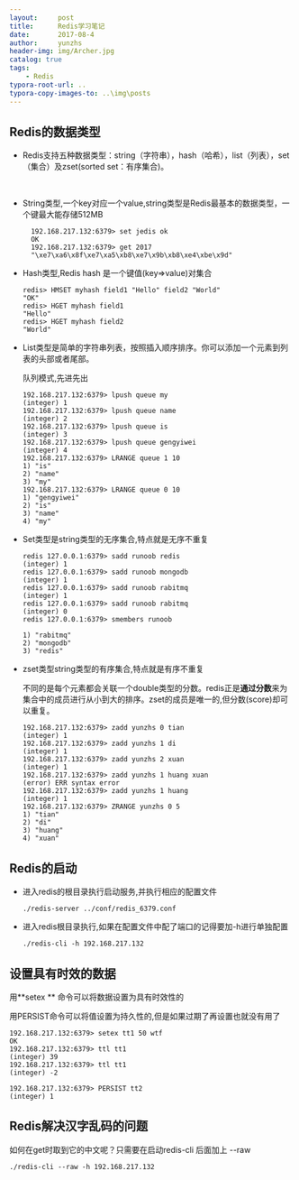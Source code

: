 ```yaml
---
layout:     post
title:      Redis学习笔记
date:       2017-08-4
author:     yunzhs
header-img: img/Archer.jpg
catalog: true
tags:
    - Redis
typora-root-url: ..
typora-copy-images-to: ..\img\posts
---
```


## Redis的数据类型

- Redis支持五种数据类型：string（字符串），hash（哈希），list（列表），set（集合）及zset(sorted set：有序集合)。

  ​

- String类型,一个key对应一个value,string类型是Redis最基本的数据类型，一个键最大能存储512MB

  ```
    192.168.217.132:6379> set jedis ok
    OK
    192.168.217.132:6379> get 2017
    "\xe7\xa6\x8f\xe7\xa5\xb8\xe7\x9b\xb8\xe4\xbe\x9d"
  ```

- Hash类型,Redis hash 是一个键值(key=>value)对集合

  ```
  redis> HMSET myhash field1 "Hello" field2 "World"
  "OK"
  redis> HGET myhash field1
  "Hello"
  redis> HGET myhash field2
  "World"
  ```

- List类型是简单的字符串列表，按照插入顺序排序。你可以添加一个元素到列表的头部或者尾部。

  队列模式,先进先出

  ```
  192.168.217.132:6379> lpush queue my
  (integer) 1
  192.168.217.132:6379> lpush queue name
  (integer) 2
  192.168.217.132:6379> lpush queue is
  (integer) 3
  192.168.217.132:6379> lpush queue gengyiwei
  (integer) 4
  192.168.217.132:6379> LRANGE queue 1 10
  1) "is"
  2) "name"
  3) "my"
  192.168.217.132:6379> LRANGE queue 0 10
  1) "gengyiwei"
  2) "is"
  3) "name"
  4) "my"
  ```

- Set类型是string类型的无序集合,特点就是无序不重复

  ```
  redis 127.0.0.1:6379> sadd runoob redis
  (integer) 1
  redis 127.0.0.1:6379> sadd runoob mongodb
  (integer) 1
  redis 127.0.0.1:6379> sadd runoob rabitmq
  (integer) 1
  redis 127.0.0.1:6379> sadd runoob rabitmq
  (integer) 0
  redis 127.0.0.1:6379> smembers runoob

  1) "rabitmq"
  2) "mongodb"
  3) "redis"
  ```

- zset类型string类型的有序集合,特点就是有序不重复

  不同的是每个元素都会关联一个double类型的分数。redis正是**通过分数**来为集合中的成员进行从小到大的排序。zset的成员是唯一的,但分数(score)却可以重复。

  ```
  192.168.217.132:6379> zadd yunzhs 0 tian
  (integer) 1
  192.168.217.132:6379> zadd yunzhs 1 di
  (integer) 1
  192.168.217.132:6379> zadd yunzhs 2 xuan
  (integer) 1
  192.168.217.132:6379> zadd yunzhs 1 huang xuan
  (error) ERR syntax error
  192.168.217.132:6379> zadd yunzhs 1 huang 
  (integer) 1
  192.168.217.132:6379> ZRANGE yunzhs 0 5
  1) "tian"
  2) "di"
  3) "huang"
  4) "xuan"
  ```



## Redis的启动

- 进入redis的根目录执行启动服务,并执行相应的配置文件

  ```
  ./redis-server ../conf/redis_6379.conf
  ```

- 进入redis根目录执行,如果在配置文件中配了端口的记得要加-h进行单独配置

  ```
  ./redis-cli -h 192.168.217.132
  ```

## 设置具有时效的数据

 用**setex ** 命令可以将数据设置为具有时效性的 

 用PERSIST命令可以将值设置为持久性的,但是如果过期了再设置也就没有用了

```
192.168.217.132:6379> setex tt1 50 wtf
OK
192.168.217.132:6379> ttl tt1
(integer) 39
192.168.217.132:6379> ttl tt1
(integer) -2

192.168.217.132:6379> PERSIST tt2
(integer) 1
```

## Redis解决汉字乱码的问题

如何在get时取到它的中文呢？只需要在启动redis-cli 后面加上 --raw

  ```
./redis-cli --raw -h 192.168.217.132
  ```

